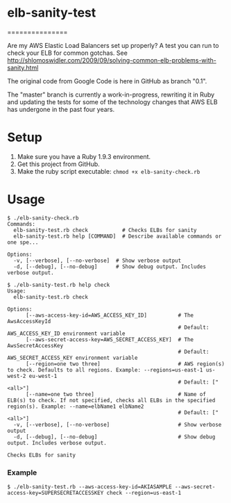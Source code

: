 # elb-sanity-test
===============

Are my AWS Elastic Load Balancers set up properly?
A test you can run to check your ELB for common gotchas.
See http://shlomoswidler.com/2009/09/solving-common-elb-problems-with-sanity.html

The original code from Google Code is here in GitHub as branch "0.1".

The "master" branch is currently a work-in-progress, rewriting it in Ruby and
updating the tests for some of the technology changes that AWS ELB has
undergone in the past four years.

# Setup

1. Make sure you have a Ruby 1.9.3 environment.
2. Get this project from GitHub.
3. Make the ruby script executable: `chmod +x elb-sanity-check.rb`

# Usage
```
$ ./elb-sanity-check.rb
Commands:
  elb-sanity-test.rb check           # Checks ELBs for sanity
  elb-sanity-test.rb help [COMMAND]  # Describe available commands or one spe...

Options:
  -v, [--verbose], [--no-verbose]  # Show verbose output
  -d, [--debug], [--no-debug]      # Show debug output. Includes verbose output.
```
```
$ ./elb-sanity-test.rb help check
Usage:
  elb-sanity-test.rb check

Options:
      [--aws-access-key-id=AWS_ACCESS_KEY_ID]          # The AwsAccessKeyId
                                                       # Default: AWS_ACCESS_KEY_ID environment variable
      [--aws-secret-access-key=AWS_SECRET_ACCESS_KEY]  # The AwsSecretAccessKey
                                                       # Default: AWS_SECRET_ACCESS_KEY environment variable
      [--region=one two three]                         # AWS region(s) to check. Defaults to all regions. Example: --regions=us-east-1 us-west-2 eu-west-1
                                                       # Default: ["<all>"]
      [--name=one two three]                           # Name of ELB(s) to check. If not specified, checks all ELBs in the specified region(s). Example: --name=elbName1 elbName2
                                                       # Default: ["<all>"]
  -v, [--verbose], [--no-verbose]                      # Show verbose output
  -d, [--debug], [--no-debug]                          # Show debug output. Includes verbose output.

Checks ELBs for sanity
```
### Example

    $ ./elb-sanity-test.rb --aws-access-key-id=AKIASAMPLE --aws-secret-access-key=SUPERSECRETACCESSKEY check --region=us-east-1
